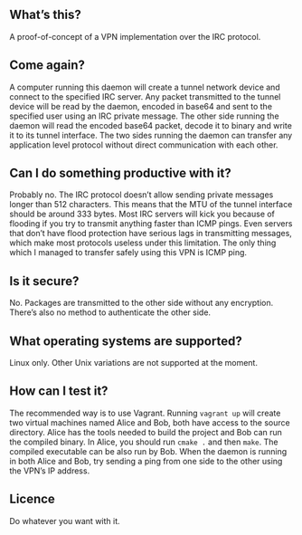 ## What’s this?
A proof-of-concept of a VPN implementation over the IRC protocol.

## Come again?
A computer running this daemon will create a tunnel network device and connect to the specified IRC server. Any packet transmitted to the tunnel device will be read by the daemon, encoded in base64 and sent to the specified user using an IRC private message. The other side running the daemon will read the encoded base64 packet, decode it to binary and write it to its tunnel interface. The two sides running the daemon can transfer any application level protocol without direct communication with each other.

## Can I do something productive with it?
Probably no. The IRC protocol doesn’t allow sending private messages longer than 512 characters. This means that the MTU of the tunnel interface should be around 333 bytes. Most IRC servers will kick you because of flooding if you try to transmit anything faster than ICMP pings. Even servers that don’t have flood protection have serious lags in transmitting messages, which make most protocols useless under this limitation. The only thing which I managed to transfer safely using this VPN is ICMP ping.

## Is it secure?
No. Packages are transmitted to the other side without any encryption. There’s also no method to authenticate the other side.

## What operating systems are supported?
Linux only. Other Unix variations are not supported at the moment.

## How can I test it?
The recommended way is to use Vagrant. Running `vagrant up` will create two virtual machines named Alice and Bob, both have access to the source directory. Alice has the tools needed to build the project and Bob can run the compiled binary. In Alice, you should run `cmake .` and then `make`. The compiled executable can be also run by Bob. When the daemon is running in both Alice and Bob, try sending a ping from one side to the other using the VPN’s IP address.

## Licence
Do whatever you want with it.
